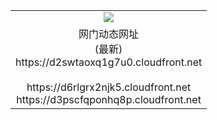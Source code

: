 ﻿<table>
  <tr></tr>
  <tr><td colspan=2 align=center><img src="https://d2swtaoxq1g7u0.cloudfront.net/Up/oGate.jpg" /></td></tr>
  <tr><td colspan=2 align=center>网门动态网址<br/>(最新)
<br>https://d2swtaoxq1g7u0.cloudfront.net
<br/>
<br>https://d6rlgrx2njk5.cloudfront.net
<br>https://d3pscfqponhq8p.cloudfront.net
    </td>
  </tr>
</table>
